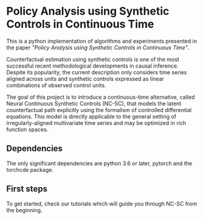 # Policy Analysis using Synthetic Controls in Continuous Time

This is a python implementation of algorithms and experiments presented in the paper *"Policy Analysis using Synthetic Controls in Continuous Time"*. 

Counterfactual estimation using synthetic controls is one of the most successful recent methodological developments in causal inference. Despite its popularity, the current description only considers time series aligned across units and synthetic controls expressed as linear combinations of observed control units. 

The goal of this project is to introduce a continuous-time alternative, called Neural Continuous Synthetic Controls (NC-SC), that models the latent counterfactual path explicitly using the formalism of controlled differential equations. This model is directly applicable to the general setting of irregularly-aligned multivariate time series and may be optimized in rich function spaces.

## Dependencies
The only significant dependencies are python 3.6 or later, pytorch and the torchcde package.

## First steps
To get started, check our tutorials which will guide you through NC-SC from the beginning. 
